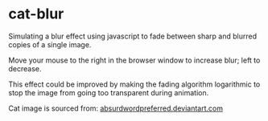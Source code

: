 # cat-blur

Simulating a blur effect using javascript to fade between sharp and blurred copies of a single image.

Move your mouse to the right in the browser window to increase blur; left to decrease.

This effect could be improved by making the fading algorithm logarithmic to stop the image from going too transparent during animation.

Cat image is sourced from: [absurdwordpreferred.deviantart.com](http://absurdwordpreferred.deviantart.com/art/FREE-CAT-PNG-130681939)